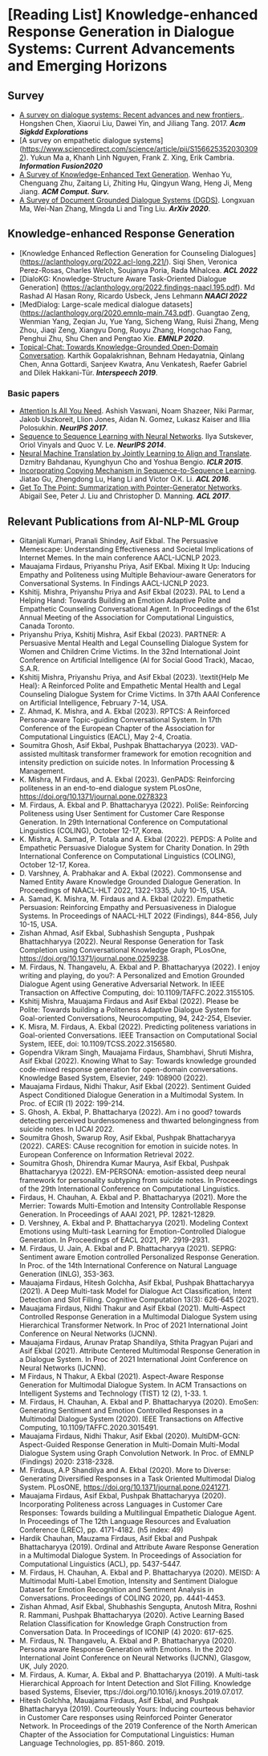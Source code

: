 # **[Reading List] Knowledge-enhanced Response Generation in Dialogue Systems: Current Advancements and Emerging Horizons** 

## Survey
- [A survey on dialogue systems: Recent advances and new frontiers.](https://dl.acm.org/doi/pdf/10.1145/3166054.3166058). Hongshen Chen, Xiaorui Liu, Dawei Yin, and Jiliang Tang. 2017. ***Acm Sigkdd Explorations***
- [A survey on empathetic dialogue systems] (https://www.sciencedirect.com/science/article/pii/S1566253520303092). Yukun Ma a, Khanh Linh Nguyen, Frank Z. Xing, Erik Cambria. ***Information Fusion2020***
- [A Survey of Knowledge-Enhanced Text Generation](https://arxiv.org/pdf/2010.04389.pdf). Wenhao Yu, Chenguang Zhu, Zaitang Li, Zhiting Hu, Qingyun Wang, Heng Ji, Meng Jiang. ***ACM Comput. Surv.***
- [A Survey of Document Grounded Dialogue Systems (DGDS)](https://arxiv.org/abs/2004.13818?context=stat). Longxuan Ma, Wei-Nan Zhang, Mingda Li and Ting Liu. ***ArXiv 2020***.

## Knowledge-enhanced Response Generation
- [Knowledge Enhanced Reflection Generation for Counseling Dialogues] (https://aclanthology.org/2022.acl-long.221/). Siqi Shen, Veronica Perez-Rosas, Charles Welch, Soujanya Poria, Rada Mihalcea. ***ACL 2022***
- [DialoKG: Knowledge-Structure Aware Task-Oriented Dialogue Generation] (https://aclanthology.org/2022.findings-naacl.195.pdf). Md Rashad Al Hasan Rony, Ricardo Usbeck, Jens Lehmann  ***NAACl 2022***
- [MedDialog: Large-scale medical dialogue datasets] (https://aclanthology.org/2020.emnlp-main.743.pdf). Guangtao Zeng, Wenmian Yang, Zeqian Ju, Yue Yang, Sicheng Wang, Ruisi Zhang, Meng Zhou, Jiaqi Zeng, Xiangyu Dong, Ruoyu Zhang, Hongchao Fang, Penghui Zhu, Shu Chen and Pengtao Xie. ***EMNLP 2020***. 
- [Topical-Chat: Towards Knowledge-Grounded Open-Domain Conversation](https://www.isca-speech.org/archive/Interspeech_2019/pdfs/3079.pdf). Karthik Gopalakrishnan, Behnam Hedayatnia, Qinlang Chen, Anna Gottardi, Sanjeev Kwatra, Anu Venkatesh, Raefer Gabriel and Dilek Hakkani-Tür. ***Interspeech 2019***.


### Basic papers
- [Attention Is All You Need](https://arxiv.org/abs/1706.03762). Ashish Vaswani, Noam Shazeer, Niki Parmar, Jakob Uszkoreit, Llion Jones, Aidan N. Gomez, Lukasz Kaiser and Illia Polosukhin. ***NeurIPS 2017***.
- [Sequence to Sequence Learning with Neural Networks](https://arxiv.org/abs/1409.3215). Ilya Sutskever, Oriol Vinyals and Quoc V. Le. ***NeurIPS 2014***.
- [Neural Machine Translation by Jointly Learning to Align and Translate](https://arxiv.org/abs/1409.0473). Dzmitry Bahdanau, Kyunghyun Cho and Yoshua Bengio. ***ICLR 2015***.
- [Incorporating Copying Mechanism in Sequence-to-Sequence Learning](https://arxiv.org/abs/1603.06393). Jiatao Gu, Zhengdong Lu, Hang Li and Victor O.K. Li. ***ACL 2016***. 
- [Get To The Point: Summarization with Pointer-Generator Networks](https://arxiv.org/abs/1704.04368). Abigail See, Peter J. Liu and Christopher D. Manning. ***ACL 2017***.


## Relevant Publications from AI-NLP-ML Group

- Gitanjali Kumari, Pranali Shindey, Asif Ekbal. The Persuasive Memescape: Understanding Effectiveness and Societal Implications of Internet Memes. In the main conference AACL-IJCNLP 2023.
- Mauajama Firdaus, Priyanshu Priya, Asif EKbal. Mixing It Up: Inducing Empathy and Politeness using Multiple Behaviour-aware Generators for Conversational Systems. In Findings AACL-IJCNLP 2023.
- Kshitij. Mishra, Priyanshu Priya and Asif Ekbal (2023). PAL to Lend a Helping Hand: Towards Building an Emotion Adaptive Polite and Empathetic Counseling Conversational Agent. In Proceedings of the 61st Annual Meeting of the Association for Computational Linguistics, Canada Toronto.
- Priyanshu Priya, Kshitij Mishra, Asif Ekbal (2023). PARTNER: A Persuasive Mental Health and Legal Counselling Dialogue System for Women and Children Crime Victims. In the 32nd International Joint Conference on Artificial Intelligence (AI for Social Good Track), Macao, S.A.R.
- Kshitij Mishra, Priyanshu Priya, and Asif Ekbal (2023). \textit{Help Me Heal}: A Reinforced Polite and Empathetic Mental Health and Legal Counseling Dialogue System for Crime Victims. In 37th AAAI Conference on Artificial Intelligence, February 7-14, USA.
- Z. Ahmad, K. Mishra, and A. Ekbal (2023). RPTCS: A Reinforced Persona-aware Topic-guiding Conversational System. In 17th Conference of the European Chapter of the Association for Computational Linguistics (EACL), May 2-4, Croatia.
- Soumitra Ghosh, Asif Ekbal, Pushpak Bhattacharyya (2023). VAD-assisted multitask transformer framework for emotion recognition and intensity prediction on suicide notes. In Information Processing \& Management.  
- K. Mishra, M Firdaus, and A. Ekbal (2023). GenPADS: Reinforcing politeness in an end-to-end dialogue system PLosOne, https://doi.org/10.1371/journal.pone.0278323
- M. Firdaus, A. Ekbal and P. Bhattacharyya (2022).  PoliSe: Reinforcing Politeness using User Sentiment for Customer Care Response Generation. In 29th International Conference on Computational Linguistics (COLING), October 12-17, Korea. 
- K. Mishra, A. Samad, P. Totala and A. Ekbal (2022). PEPDS: A Polite and Empathetic Persuasive Dialogue System for Charity Donation. In 29th International Conference on Computational Linguistics (COLING), October 12-17, Korea.   
- D. Varshney, A. Prabhakar and A. Ekbal (2022). Commonsense and Named Entity Aware Knowledge Grounded Dialogue Generation. In Proceedings of NAACL-HLT 2022, 1322-1335, July 10-15, USA. 
- A. Samad, K. Mishra, M. Firdaus and A. Ekbal (2022). Empathetic Persuasion: Reinforcing Empathy and Persuasiveness in Dialogue Systems. In Proceedings of NAACL-HLT 2022 (Findings), 844-856, July 10-15, USA.    
- Zishan Ahmad, Asif Ekbal, Subhashish Sengupta , Pushpak Bhattachharyya (2022). Neural Response Generation for Task Completion using Conversational Knowledge Graph, PLosOne, https://doi.org/10.1371/journal.pone.0259238.     
- M. Firdaus, N. Thangavelu, A. Ekbal and P. Bhattacharyya (2022).  I enjoy writing and playing, do you?: A Personalized and Emotion Grounded Dialogue Agent using Generative Adversarial Network. In IEEE Transaction on Affective Computing, doi: 10.1109/TAFFC.2022.3155105.  
- Kshitij Mishra, Mauajama Firdaus and Asif Ekbal (2022). Please be Polite: Towards building a Politeness Adaptive Dialogue System for Goal-oriented Conversations, Neurocomputing, 94, 242-254, Elsevier.   
- K. Misra, M. Firdaus, A. Ekbal (2022). Predicting politeness variations in Goal-oriented Conversations. IEEE Transaction on Computational Social System, IEEE, doi: 10.1109/TCSS.2022.3156580.   
- Gopendra Vikram Singh, Mauajama Firdaus, Shambhavi, Shruti Mishra, Asif Ekbal (2022). Knowing What to Say: Towards knowledge grounded code-mixed response generation for open-domain conversations. Knowledge Based System, Elsevier, 249: 108900 (2022).    
- Mauajama Firdaus, Nidhi Thakur, Asif Ekbal (2022). Sentiment Guided Aspect Conditioned Dialogue Generation in a Multimodal System. In Proc. of ECIR (1) 2022: 199-214. 
- S. Ghosh, A. Ekbal, P. Bhattacharya (2022). Am i no good? towards detecting perceived burdensomeness and thwarted belongingness from suicide notes. In IJCAI 2022.
- Soumitra Ghosh, Swarup Roy, Asif Ekbal, Pushpak Bhattacharyya (2022). CARES: CAuse recognition for emotion in suicide notes. In European Conference on Information Retrieval 2022.
- Soumitra Ghosh, Dhirendra Kumar Maurya, Asif Ekbal, Pushpak Bhattacharyya (2022). EM-PERSONA: emotion-assisted deep neural framework for personality subtyping from suicide notes. In Proceedings of the 29th International Conference on Computational Linguistics.    
- Firdaus, H. Chauhan, A. Ekbal and P. Bhattacharyya (2021). More the Merrier: Towards Multi-Emotion and Intensity Controllable Response Generation. In Proceedings of AAAI 2021, PP. 12821-12829.    
- D. Vershney, A. Ekbal and P. Bhattacharyya (2021). Modeling Context Emotions using Multi-task Learning for Emotion-Controlled Dialogue Generation. In Proceedings of EACL 2021, PP. 2919-2931.     
- M. Firdaus, U. Jain, A. Ekbal and P. Bhattacharyya (2021). SEPRG: Sentiment aware Emotion controlled Personalized Response Generation. In Proc. of the 14th International Conference on Natural Language Generation (INLG), 353-363.    
- Mauajama Firdaus, Hitesh Golchha, Asif Ekbal, Pushpak Bhattacharyya (2021). A Deep Multi-task Model for Dialogue Act Classification, Intent Detection and Slot Filling. Cognitive Computation 13(3): 626-645 (2021).    
- Mauajama Firdaus, Nidhi Thakur and Asif Ekbal (2021). Multi-Aspect Controlled Response Generation in a Multimodal Dialogue System using Hierarchical Transformer Network. In Proc of 2021 International Joint Conference on Neural Networks (IJCNN).     
- Mauajama Firdaus, Arunav Pratap Shandilya, Sthita Pragyan Pujari and Asif Ekbal (2021). Attribute Centered Multimodal Response Generation in a Dialogue System. In Proc of 2021 International Joint Conference on Neural Networks (IJCNN).     
- M Firdaus, N Thakur, A Ekbal (2021). Aspect-Aware Response Generation for Multimodal Dialogue System. In ACM Transactions on Intelligent Systems and Technology (TIST) 12 (2), 1-33. 1.      
- M. Firdaus, H. Chauhan, A. Ekbal and P. Bhattacharyya (2020). EmoSen: Generating Sentiment and Emotion Controlled Responses in a Multimodal Dialogue System (2020). IEEE Transactions on Affective Computing, 10.1109/TAFFC.2020.3015491.   
- Mauajama Firdaus, Nidhi Thakur, Asif Ekbal (2020). MultiDM-GCN: Aspect-Guided Response Generation in Multi-Domain Multi-Modal Dialogue System using Graph Convolution Network. In Proc. of  EMNLP (Findings) 2020: 2318-2328.     
- M. Firdaus, A.P Shandilya and A. Ekbal (2020). More to Diverse:  Generating Diversified Responses in a Task Oriented Multimodal Dialog System. PLosONE, https://doi.org/10.1371/journal.pone.0241271.     
- Mauajama Firdaus, Asif Ekbal, Pushpak Bhattacharyya (2020). Incorporating Politeness across Languages in Customer Care Responses: Towards building a Multilingual Empathetic Dialogue Agent. In Proceedings of The 12th Language Resources and Evaluation Conference (LREC), pp. 4171-4182. (h5 index: 49)    
- Hardik Chauhan, Mauzama Firdaus, Asif Ekbal and Pushpak Bhattacharyya (2019). Ordinal and Attribute Aware Response Generation in a Multimodal Dialogue System. In Proceedings of Association for Computational Linguistics (ACL), pp. 5437-5447.    
- M. Firdaus, H. Chauhan, A. Ekbal and P. Bhattacharyya (2020). MEISD: A Multimodal Multi-Label Emotion, Intensity and Sentiment Dialogue Dataset for Emotion Recognition and Sentiment Analysis in Conversations. Proceedings of COLING 2020, pp. 4441-4453.     
- Zishan Ahmad, Asif Ekbal, Shubhashis Sengupta, Anutosh Mitra, Roshni R. Rammani, Pushpak Bhattacharyya (2020). Active Learning Based Relation Classification for Knowledge Graph Construction from Conversation Data. In Proceedings of ICONIP (4) 2020: 617-625.     
- M. Firdaus, N. Thangavelu, A. Ekbal and P. Bhattacharyya (2020). Persona aware Response Generation with Emotions. In the 2020 International Joint Conference on Neural Networks (IJCNN), Glasgow, UK, July 2020.  
- M. Firdaus, A. Kumar, A. Ekbal and P. Bhattacharyya (2019). A Multi-task Hierarchical Approach for Intent Detection and Slot Filling. Knowledge based Systems, Elsevier, ttps://doi.org/10.1016/j.knosys.2019.07.017.     
- Hitesh Golchha, Mauajama Firdaus, Asif Ekbal, and Pushpak Bhattacharyya (2019). Courteously Yours: Inducing courteous behavior in Customer Care responses using Reinforced Pointer Generator Network. In Proceedings of the 2019 Conference of the North American Chapter of the Association for Computational Linguistics: Human Language Technologies, pp. 851-860. 2019.  
